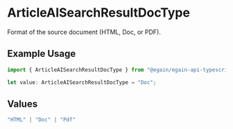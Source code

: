 # ArticleAISearchResultDocType

Format of the source document (HTML, Doc, or PDF).

## Example Usage

```typescript
import { ArticleAISearchResultDocType } from "@egain/egain-api-typescript/models";

let value: ArticleAISearchResultDocType = "Doc";
```

## Values

```typescript
"HTML" | "Doc" | "Pdf"
```